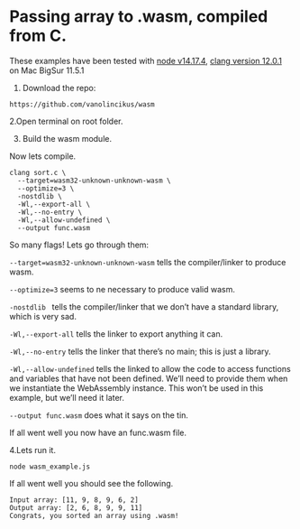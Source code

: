 # Passing array to .wasm, compiled from C. 
These examples have been tested with [node v14.17.4](https://nodejs.org/en/), [clang version 12.0.1](https://clang.llvm.org/) on Mac BigSur 11.5.1

1. Download the repo:

`https://github.com/vanolincikus/wasm`

2.Open terminal on root folder.

3. Build the wasm module.

Now lets compile.

```
clang sort.c \
  --target=wasm32-unknown-unknown-wasm \
  --optimize=3 \
  -nostdlib \
  -Wl,--export-all \
  -Wl,--no-entry \
  -Wl,--allow-undefined \
  --output func.wasm 
```
  So many flags! Lets go through them:



`--target=wasm32-unknown-unknown-wasm` tells the compiler/linker to produce wasm.

`--optimize=3` seems to ne necessary to produce valid wasm. 

`-nostdlib ` tells the compiler/linker that we don’t have a standard library, which is very sad.

`-Wl,--export-all` tells the linker to export anything it can.

`-Wl,--no-entry` tells the linker that there’s no main; this is just a library.

`-Wl,--allow-undefined` tells the linked to allow the code to access functions and variables that have not been defined. 
We’ll need to provide them when we instantiate the WebAssembly instance. This won’t be used in this example, but we’ll need it later.

`--output func.wasm` does what it says on the tin.

If all went well you now have an func.wasm file.

4.Lets run it.

`node wasm_example.js`

If all went well you should see the following.

```
Input array: [11, 9, 8, 9, 6, 2]
Output array: [2, 6, 8, 9, 9, 11]
Congrats, you sorted an array using .wasm!
```


